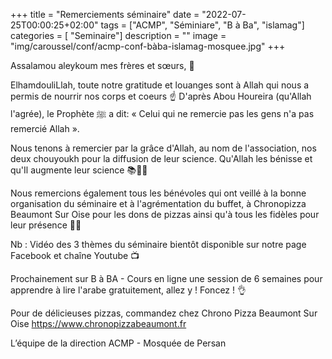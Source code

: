 +++
title = "Remerciements séminaire"
date = "2022-07-25T00:00:25+02:00"
tags = ["ACMP", "Séminiare", "B à Ba", "islamag"]
categories = [ "Seminaire"]
description = ""
image = "img/caroussel/conf/acmp-conf-bàba-islamag-mosquee.jpg"
+++

Assalamou aleykoum mes frères et sœurs, 📢

ElhamdouliLlah, toute notre gratitude et louanges sont à Allah qui nous a permis
de nourrir nos corps et coeurs ☝️ D'après Abou Houreira (qu'Allah l'agrée), le
Prophète ﷺ a dit: « Celui qui ne remercie pas les gens n'a pas remercié Allah ».

Nous tenons à remercier par la grâce d'Allah, au nom de l'association, nos deux
chouyoukh pour la diffusion de leur science. 
Qu'Allah les bénisse et qu'Il augmente leur science 📚🤲🏻

Nous remercions également tous les bénévoles qui ont veillé à la bonne
organisation du séminaire et à l'agrémentation du buffet, à Chronopizza Beaumont
Sur Oise pour les dons de pizzas ainsi qu'à tous les fidèles pour leur présence
🍕👏

Nb : Vidéo des 3 thèmes du séminaire bientôt disponible sur notre page Facebook
et chaîne Youtube 📺

Prochainement sur B à BA - Cours en ligne une session de 6 semaines pour
apprendre à lire l'arabe gratuitement, allez y ! Foncez ! 👌

Pour de délicieuses pizzas, commandez chez Chrono Pizza Beaumont Sur Oise
https://www.chronopizzabeaumont.fr

L’équipe de la direction ACMP - Mosquée de Persan
